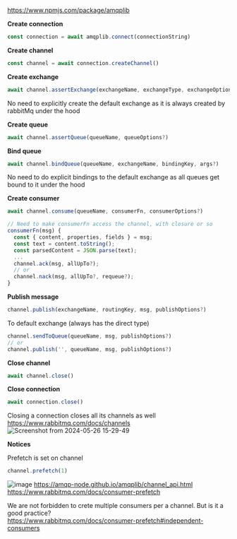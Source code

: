 https://www.npmjs.com/package/amqplib

__Create connection__
```javascript
const connection = await amqplib.connect(connectionString)
```

__Create channel__
```javascript
const channel = await connection.createChannel()
```

__Create exchange__
```javascript
await channel.assertExchange(exchangeName, exchangeType, exchangeOptions?)
```
No need to explicitly create the default exchange as it is always created by rabbitMq under the hood

__Create queue__
```javascript
await channel.assertQueue(queueName, queueOptions?)
```

__Bind queue__
```javascript
await channel.bindQueue(queueName, exchangeName, bindingKey, args?)
```
No need to do explicit bindings to the default exchange as all queues get bound to it under the hood

__Create consumer__
```javascript
await channel.consume(queueName, consumerFn, consumerOptions?)
```

```javascript
// Need to make consumerFn access the channel, with closure or so
consumerFn(msg) {
  const { content, properties, fields } = msg;
  const text = content.toString();
  const parsedContent = JSON.parse(text);
  ...
  channel.ack(msg, allUpTo?);
  // or
  channel.nack(msg, allUpTo?, requeue?);
}
```

__Publish message__
```javascript
channel.publish(exchangeName, routingKey, msg, publishOptions?)
```
To default exchange (always has the direct type)
```javascript
channel.sendToQueue(queueName, msg, publishOptions?)
// or
channel.publish('', queueName, msg, publishOptions?)
```

__Close channel__
```javascript
await channel.close()
```

__Close connection__
```javascript
await connection.close()
```
Closing a connection closes all its channels as well\
https://www.rabbitmq.com/docs/channels
![Screenshot from 2024-05-26 15-29-49](https://github.com/VIK2395/Rabbitmq/assets/50545334/81ca1532-824c-4bab-ace4-0c99dd949365)

__Notices__

Prefetch is set on channel
```javascript
channel.prefetch(1)
```
![image](https://github.com/VIK2395/Rabbitmq/assets/50545334/3840b288-9774-4330-923d-96abe0ecc2ec)
https://amqp-node.github.io/amqplib/channel_api.html \
https://www.rabbitmq.com/docs/consumer-prefetch

We are not forbidden to crete multiple consumers per a channel. But is it a good practice?\
https://www.rabbitmq.com/docs/consumer-prefetch#independent-consumers

